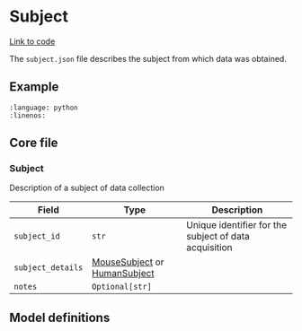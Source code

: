 # Subject

[Link to code](https://github.com/AllenNeuralDynamics/aind-data-schema/blob/dev/src/aind_data_schema/core/subject.py)

The `subject.json` file describes the subject from which data was obtained.

## Example

```{literalinclude} ../../examples/subject.py
:language: python
:linenos:
```


## Core file

### Subject

Description of a subject of data collection

| Field | Type | Description |
|-------|------|-------------|
| `subject_id` | `str` | Unique identifier for the subject of data acquisition |
| `subject_details` | [MouseSubject](components/subjects.md#mousesubject) or [HumanSubject](components/subjects.md#humansubject) |  |
| `notes` | `Optional[str]` |  |


## Model definitions